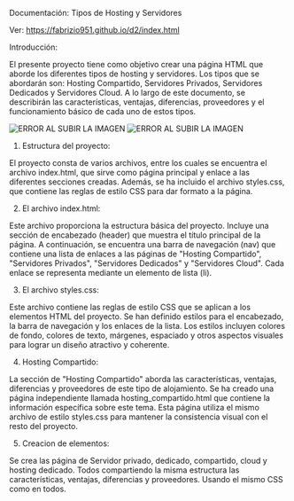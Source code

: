 Documentación: Tipos de Hosting y Servidores

Ver: https://fabrizio951.github.io/d2/index.html

Introducción:

El presente proyecto tiene como objetivo crear una página HTML que aborde los diferentes tipos de hosting y servidores. Los tipos que se abordarán son: Hosting Compartido, Servidores Privados, Servidores Dedicados y Servidores Cloud. A lo largo de este documento, se describirán las características, ventajas, diferencias, proveedores y el funcionamiento básico de cada uno de estos tipos.

![ERROR AL SUBIR LA IMAGEN](botimg/foto.png)
![ERROR AL SUBIR LA IMAGEN](botimg/foto1.png)

1. Estructura del proyecto:

El proyecto consta de varios archivos, entre los cuales se encuentra el archivo index.html, que sirve como página principal y enlace a las diferentes secciones creadas. Además, se ha incluido el archivo styles.css, que contiene las reglas de estilo CSS para dar formato a la página.

2. El archivo index.html:

Este archivo proporciona la estructura básica del proyecto. Incluye una sección de encabezado (header) que muestra el título principal de la página. A continuación, se encuentra una barra de navegación (nav) que contiene una lista de enlaces a las páginas de "Hosting Compartido", "Servidores Privados", "Servidores Dedicados" y "Servidores Cloud". Cada enlace se representa mediante un elemento de lista (li).

3. El archivo styles.css:
  
Este archivo contiene las reglas de estilo CSS que se aplican a los elementos HTML del proyecto. Se han definido estilos para el encabezado, la barra de navegación y los enlaces de la lista. Los estilos incluyen colores de fondo, colores de texto, márgenes, espaciado y otros aspectos visuales para lograr un diseño atractivo y coherente.

4. Hosting Compartido:
  
La sección de "Hosting Compartido" aborda las características, ventajas, diferencias y proveedores de este tipo de alojamiento. Se ha creado una página independiente llamada hosting_compartido.html que contiene la información específica sobre este tema. Esta página utiliza el mismo archivo de estilo styles.css para mantener la consistencia visual con el resto del proyecto.

5. Creacion de elementos:
  
Se crea las página de Servidor privado, dedicado, compartido, cloud y hosting dedicado. Todos compartiendo la misma estructura las características, ventajas, diferencias y proveedores. Usando el mismo CSS como en todos.


